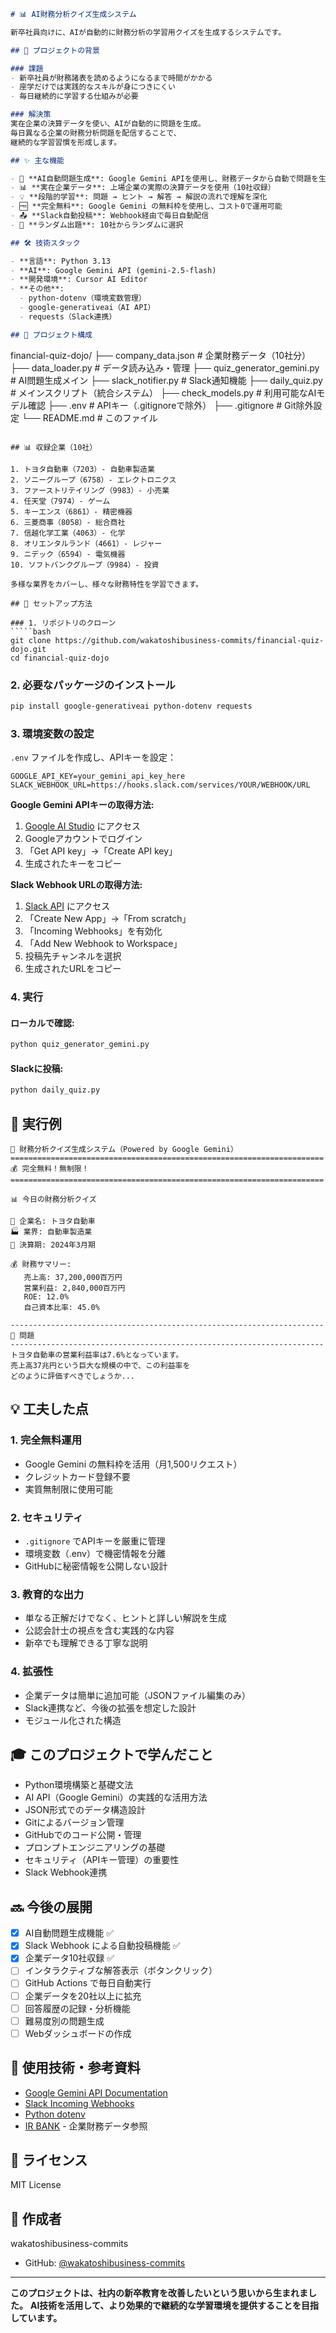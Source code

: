 ````markdown
# 📊 AI財務分析クイズ生成システム

新卒社員向けに、AIが自動的に財務分析の学習用クイズを生成するシステムです。

## 🎯 プロジェクトの背景

### 課題
- 新卒社員が財務諸表を読めるようになるまで時間がかかる
- 座学だけでは実践的なスキルが身につきにくい
- 毎日継続的に学習する仕組みが必要

### 解決策
実在企業の決算データを使い、AIが自動的に問題を生成。
毎日異なる企業の財務分析問題を配信することで、
継続的な学習習慣を形成します。

## ✨ 主な機能

- 🤖 **AI自動問題生成**: Google Gemini APIを使用し、財務データから自動で問題を生成
- 📊 **実在企業データ**: 上場企業の実際の決算データを使用（10社収録）
- 💡 **段階的学習**: 問題 → ヒント → 解答 → 解説の流れで理解を深化
- 🆓 **完全無料**: Google Gemini の無料枠を使用し、コスト0で運用可能
- 📤 **Slack自動投稿**: Webhook経由で毎日自動配信
- 🎲 **ランダム出題**: 10社からランダムに選択

## 🛠️ 技術スタック

- **言語**: Python 3.13
- **AI**: Google Gemini API (gemini-2.5-flash)
- **開発環境**: Cursor AI Editor
- **その他**: 
  - python-dotenv（環境変数管理）
  - google-generativeai（AI API）
  - requests（Slack連携）

## 📁 プロジェクト構成
````
financial-quiz-dojo/
├── company_data.json          # 企業財務データ（10社分）
├── data_loader.py             # データ読み込み・管理
├── quiz_generator_gemini.py   # AI問題生成メイン
├── slack_notifier.py          # Slack通知機能
├── daily_quiz.py              # メインスクリプト（統合システム）
├── check_models.py            # 利用可能なAIモデル確認
├── .env                       # APIキー（.gitignoreで除外）
├── .gitignore                 # Git除外設定
└── README.md                  # このファイル
`````

## 📊 収録企業（10社）

1. トヨタ自動車（7203）- 自動車製造業
2. ソニーグループ（6758）- エレクトロニクス
3. ファーストリテイリング（9983）- 小売業
4. 任天堂（7974）- ゲーム
5. キーエンス（6861）- 精密機器
6. 三菱商事（8058）- 総合商社
7. 信越化学工業（4063）- 化学
8. オリエンタルランド（4661）- レジャー
9. ニデック（6594）- 電気機器
10. ソフトバンクグループ（9984）- 投資

多様な業界をカバーし、様々な財務特性を学習できます。

## 🚀 セットアップ方法

### 1. リポジトリのクローン
`````bash
git clone https://github.com/wakatoshibusiness-commits/financial-quiz-dojo.git
cd financial-quiz-dojo
`````

### 2. 必要なパッケージのインストール
`````bash
pip install google-generativeai python-dotenv requests
`````

### 3. 環境変数の設定
`.env` ファイルを作成し、APIキーを設定：
`````
GOOGLE_API_KEY=your_gemini_api_key_here
SLACK_WEBHOOK_URL=https://hooks.slack.com/services/YOUR/WEBHOOK/URL
`````

**Google Gemini APIキーの取得方法:**
1. [Google AI Studio](https://aistudio.google.com/) にアクセス
2. Googleアカウントでログイン
3. 「Get API key」→「Create API key」
4. 生成されたキーをコピー

**Slack Webhook URLの取得方法:**
1. [Slack API](https://api.slack.com/apps) にアクセス
2. 「Create New App」→「From scratch」
3. 「Incoming Webhooks」を有効化
4. 「Add New Webhook to Workspace」
5. 投稿先チャンネルを選択
6. 生成されたURLをコピー

### 4. 実行

#### ローカルで確認:
`````bash
python quiz_generator_gemini.py
`````

#### Slackに投稿:
`````bash
python daily_quiz.py
`````

## 📸 実行例
`````
🚀 財務分析クイズ生成システム（Powered by Google Gemini）
======================================================================
💰 完全無料！無制限！
======================================================================

📊 今日の財務分析クイズ

🏢 企業名: トヨタ自動車
🏭 業界: 自動車製造業
📅 決算期: 2024年3月期

💰 財務サマリー:
   売上高: 37,200,000百万円
   営業利益: 2,840,000百万円
   ROE: 12.0%
   自己資本比率: 45.0%

----------------------------------------------------------------------
📝 問題
----------------------------------------------------------------------
トヨタ自動車の営業利益率は7.6%となっています。
売上高37兆円という巨大な規模の中で、この利益率を
どのように評価すべきでしょうか...
`````

## 💡 工夫した点

### 1. 完全無料運用
- Google Gemini の無料枠を活用（月1,500リクエスト）
- クレジットカード登録不要
- 実質無制限に使用可能

### 2. セキュリティ
- `.gitignore` でAPIキーを厳重に管理
- 環境変数（.env）で機密情報を分離
- GitHubに秘密情報を公開しない設計

### 3. 教育的な出力
- 単なる正解だけでなく、ヒントと詳しい解説を生成
- 公認会計士の視点を含む実践的な内容
- 新卒でも理解できる丁寧な説明

### 4. 拡張性
- 企業データは簡単に追加可能（JSONファイル編集のみ）
- Slack連携など、今後の拡張を想定した設計
- モジュール化された構造

## 🎓 このプロジェクトで学んだこと

- Python環境構築と基礎文法
- AI API（Google Gemini）の実践的な活用方法
- JSON形式でのデータ構造設計
- Gitによるバージョン管理
- GitHubでのコード公開・管理
- プロンプトエンジニアリングの基礎
- セキュリティ（APIキー管理）の重要性
- Slack Webhook連携

## 🔜 今後の展開

- [x] AI自動問題生成機能 ✅
- [x] Slack Webhook による自動投稿機能 ✅
- [x] 企業データ10社収録 ✅
- [ ] インタラクティブな解答表示（ボタンクリック）
- [ ] GitHub Actions で毎日自動実行
- [ ] 企業データを20社以上に拡充
- [ ] 回答履歴の記録・分析機能
- [ ] 難易度別の問題生成
- [ ] Webダッシュボードの作成

## 🤝 使用技術・参考資料

- [Google Gemini API Documentation](https://ai.google.dev/)
- [Slack Incoming Webhooks](https://api.slack.com/messaging/webhooks)
- [Python dotenv](https://github.com/theskumar/python-dotenv)
- [IR BANK](https://irbank.net/) - 企業財務データ参照

## 📝 ライセンス

MIT License

## 👤 作成者

wakatoshibusiness-commits
- GitHub: [@wakatoshibusiness-commits](https://github.com/wakatoshibusiness-commits)

---

**このプロジェクトは、社内の新卒教育を改善したいという思いから生まれました。**
**AI技術を活用して、より効果的で継続的な学習環境を提供することを目指しています。**